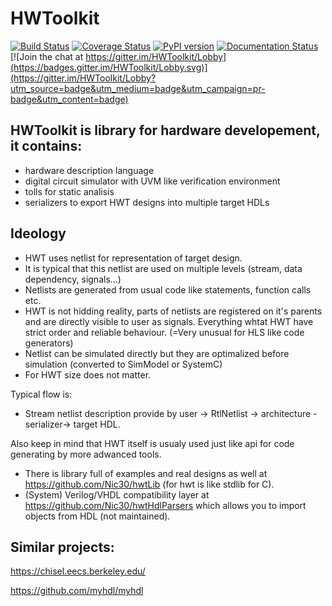 # HWToolkit
[![Build Status](https://travis-ci.org/Nic30/HWToolkit.svg?branch=master)](https://travis-ci.org/Nic30/HWToolkit)
[![Coverage Status](https://coveralls.io/repos/github/Nic30/HWToolkit/badge.svg?branch=master)](https://coveralls.io/github/Nic30/HWToolkit?branch=master)
[![PyPI version](https://badge.fury.io/py/hwt.svg)](http://badge.fury.io/py/hwt) 
[![Documentation Status](https://readthedocs.org/projects/hwtoolkit/badge/?version=latest)](http://hwtoolkit.readthedocs.io/en/latest/?badge=latest) 
[![Join the chat at https://gitter.im/HWToolkit/Lobby](https://badges.gitter.im/HWToolkit/Lobby.svg)](https://gitter.im/HWToolkit/Lobby?utm_source=badge&utm_medium=badge&utm_campaign=pr-badge&utm_content=badge)

## HWToolkit is library for hardware developement, it contains:

* hardware description language
* digital circuit simulator with UVM like verification environment
* tolls for static analisis
* serializers to export HWT designs into multiple target HDLs

## Ideology

* HWT uses netlist for representation of target design.
* It is typical that this netlist are used on multiple levels (stream, data dependency, signals...)
* Netlists are generated from usual code like statements, function calls etc.
* HWT is not hidding reality, parts of netlists are registered on it's parents and are directly visible to user
  as signals. Everything whtat HWT have strict order and reliable behaviour. (=Very unusual for HLS like code generators)
* Netlist can be simulated directly but they are optimalized before simulation (converted to SimModel or SystemC)
* For HWT size does not matter.


Typical flow is:
* Stream netlist description provide by user -> RtlNetlist -> architecture -serializer-> target HDL.


Also keep in mind that HWT itself is usualy used just like api for code generating by more adwanced tools.
* There is library full of examples and real designs as well at https://github.com/Nic30/hwtLib (for hwt is like stdlib for C).
* (System) Verilog/VHDL compatibility layer at https://github.com/Nic30/hwtHdlParsers which allows you to import objects from HDL (not maintained). 


## Similar projects:

https://chisel.eecs.berkeley.edu/

https://github.com/myhdl/myhdl
